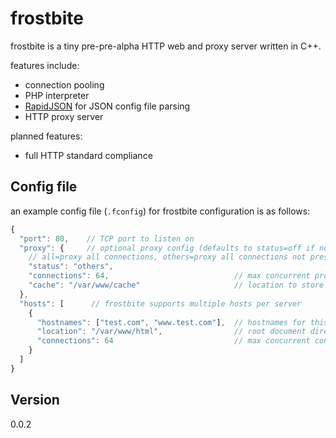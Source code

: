 # frostbite

frostbite is a tiny pre-pre-alpha HTTP web and proxy server written in C++. 

features include:

- connection pooling
- PHP interpreter
- [RapidJSON] for JSON config file parsing
- HTTP proxy server

planned features:

- full HTTP standard compliance


## Config file

an example config file (`.fconfig`) for frostbite configuration is as follows:
```javascript
{
  "port": 80,    // TCP port to listen on
  "proxy": {     // optional proxy config (defaults to status=off if not present)
    // all=proxy all connections, others=proxy all connections not present in hosts
    "status": "others",
    "connections": 64,                            // max concurrent proxy conns
    "cache": "/var/www/cache"                     // location to store cache
  },
  "hosts": [      // frostbite supports multiple hosts per server
    {
      "hostnames": ["test.com", "www.test.com"],  // hostnames for this host
      "location": "/var/www/html",                // root document directory
      "connections": 64                           // max concurrent connections
    }
  ]
}
```


## Version
0.0.2

[RapidJSON]:https://github.com/miloyip/rapidjson
